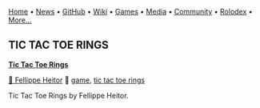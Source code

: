 [Home](https://qb64.com) • [News](news.md) • [GitHub](github.md) • [Wiki](wiki.md) • [Games](games.md) • [Media](media.md) • [Community](community.md) • [Rolodex](rolodex.md) • [More...](more.md)

## TIC TAC TOE RINGS

**[Tic Tac Toe Rings](tic-tac-toe-rings/index)**

[🐝 Fellippe Heitor](fellippe-heitor) 🔗 [game](game), [tic tac toe rings](tic-tac-toe-rings)

Tic Tac Toe Rings by Fellippe Heitor.
